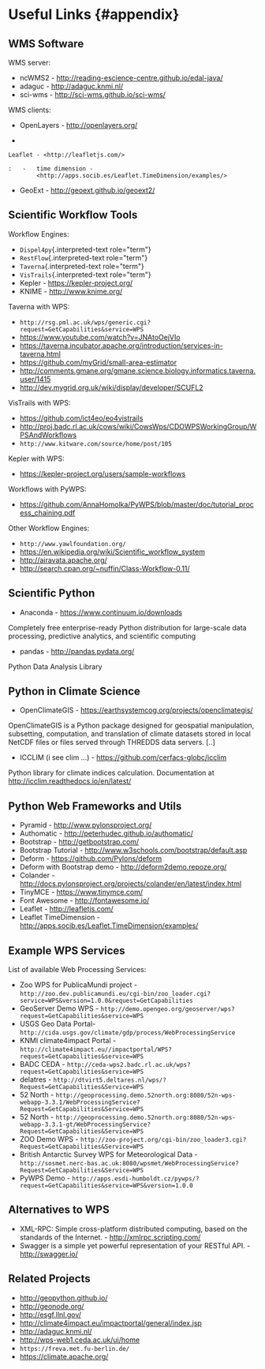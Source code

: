 # Useful Links {#appendix}


## WMS Software

WMS server:

-   ncWMS2 - <http://reading-escience-centre.github.io/edal-java/>
-   adaguc - <http://adaguc.knmi.nl/>
-   sci-wms - <http://sci-wms.github.io/sci-wms/>

WMS clients:

-   OpenLayers - <http://openlayers.org/>

-   

    Leaflet - <http://leafletjs.com/>

    :   -   time dimension -
            <http://apps.socib.es/Leaflet.TimeDimension/examples/>

-   GeoExt - <http://geoext.github.io/geoext2/>

## Scientific Workflow Tools

Workflow Engines:

-   `Dispel4py`{.interpreted-text role="term"}
-   `RestFlow`{.interpreted-text role="term"}
-   `Taverna`{.interpreted-text role="term"}
-   `VisTrails`{.interpreted-text role="term"}
-   Kepler - <https://kepler-project.org/>
-   KNIME - <http://www.knime.org/>

Taverna with WPS:

-   `http://rsg.pml.ac.uk/wps/generic.cgi?request=GetCapabilities&service=WPS`
-   <https://www.youtube.com/watch?v=JNAtoOejVIo>
-   <https://taverna.incubator.apache.org/introduction/services-in-taverna.html>
-   <https://github.com/myGrid/small-area-estimator>
-   <http://comments.gmane.org/gmane.science.biology.informatics.taverna.user/1415>
-   <http://dev.mygrid.org.uk/wiki/display/developer/SCUFL2>

VisTrails with WPS:

-   <https://github.com/ict4eo/eo4vistrails>
-   <http://proj.badc.rl.ac.uk/cows/wiki/CowsWps/CDOWPSWorkingGroup/WPSAndWorkflows>
-   `http://www.kitware.com/source/home/post/105`

Kepler with WPS:

-   <https://kepler-project.org/users/sample-workflows>

Workflows with PyWPS:

-   <https://github.com/AnnaHomolka/PyWPS/blob/master/doc/tutorial_process_chaining.pdf>

Other Workflow Engines:

-   `http://www.yawlfoundation.org/`
-   <https://en.wikipedia.org/wiki/Scientific_workflow_system>
-   <http://airavata.apache.org/>
-   <http://search.cpan.org/~nuffin/Class-Workflow-0.11/>

## Scientific Python

-   Anaconda - <https://www.continuum.io/downloads>

Completely free enterprise-ready Python distribution for large-scale
data processing, predictive analytics, and scientific computing

-   pandas - <http://pandas.pydata.org/>

Python Data Analysis Library

## Python in Climate Science

-   OpenClimateGIS -
    <https://earthsystemcog.org/projects/openclimategis/>

OpenClimateGIS is a Python package designed for geospatial manipulation,
subsetting, computation, and translation of climate datasets stored in
local NetCDF files or files served through THREDDS data servers. \[..\]

-   ICCLIM (i see clim \...) - <https://github.com/cerfacs-globc/icclim>

Python library for climate indices calculation. Documentation at
<http://icclim.readthedocs.io/en/latest/>

## Python Web Frameworks and Utils

-   Pyramid - <http://www.pylonsproject.org/>
-   Authomatic - <http://peterhudec.github.io/authomatic/>
-   Bootstrap - <http://getbootstrap.com/>
-   Bootstrap Tutorial -
    <http://www.w3schools.com/bootstrap/default.asp>
-   Deform - <https://github.com/Pylons/deform>
-   Deform with Bootstrap demo - <http://deform2demo.repoze.org/>
-   Colander -
    <http://docs.pylonsproject.org/projects/colander/en/latest/index.html>
-   TinyMCE - <https://www.tinymce.com/>
-   Font Awesome - <http://fontawesome.io/>
-   Leaflet - <http://leafletjs.com/>
-   Leaflet TimeDimension -
    <http://apps.socib.es/Leaflet.TimeDimension/examples/>

## Example WPS Services

List of available Web Processing Services:

-   Zoo WPS for PublicaMundi project -
    `http://zoo.dev.publicamundi.eu/cgi-bin/zoo_loader.cgi?service=WPS&version=1.0.0&request=GetCapabilities`
-   GeoServer Demo WPS -
    `http://demo.opengeo.org/geoserver/wps?request=GetCapabilities&service=WPS`
-   USGS Geo Data Portal-
    `http://cida.usgs.gov/climate/gdp/process/WebProcessingService`
-   KNMI climate4impact Portal -
    `http://climate4impact.eu//impactportal/WPS?request=GetCapabilities&service=WPS`
-   BADC CEDA -
    `http://ceda-wps2.badc.rl.ac.uk/wps?request=GetCapabilities&service=WPS`
-   delatres -
    `http://dtvirt5.deltares.nl/wps/?Request=GetCapabilities&Service=WPS`
-   52 North -
    `http://geoprocessing.demo.52north.org:8080/52n-wps-webapp-3.3.1/WebProcessingService?Request=GetCapabilities&Service=WPS`
-   52 North -
    `http://geoprocessing.demo.52north.org:8080/52n-wps-webapp-3.3.1-gt/WebProcessingService?Request=GetCapabilities&Service=WPS`
-   ZOO Demo WPS -
    `http://zoo-project.org/cgi-bin/zoo_loader3.cgi?Request=GetCapabilities&Service=WPS`
-   British Antarctic Survey WPS for Meteorological Data -
    `http://sosmet.nerc-bas.ac.uk:8080/wpsmet/WebProcessingService?Request=GetCapabilities&Service=WPS`
-   PyWPS Demo -
    `http://apps.esdi-humboldt.cz/pywps/?request=GetCapabilities&service=WPS&version=1.0.0`

## Alternatives to WPS

-   XML-RPC: Simple cross-platform distributed computing, based on the
    standards of the Internet. - <http://xmlrpc.scripting.com/>
-   Swagger is a simple yet powerful representation of your RESTful
    API. - <http://swagger.io/>

## Related Projects

-   <http://geopython.github.io/>
-   <http://geonode.org/>
-   <http://esgf.llnl.gov/>
-   <http://climate4impact.eu/impactportal/general/index.jsp>
-   <http://adaguc.knmi.nl/>
-   <http://wps-web1.ceda.ac.uk/ui/home>
-   `https://freva.met.fu-berlin.de/`
-   <https://climate.apache.org/>
